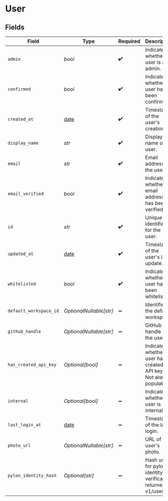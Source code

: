 # User


## Fields

| Field                                                                   | Type                                                                    | Required                                                                | Description                                                             |
| ----------------------------------------------------------------------- | ----------------------------------------------------------------------- | ----------------------------------------------------------------------- | ----------------------------------------------------------------------- |
| `admin`                                                                 | *bool*                                                                  | :heavy_check_mark:                                                      | Indicates whether the user is an admin.                                 |
| `confirmed`                                                             | *bool*                                                                  | :heavy_check_mark:                                                      | Indicates whether the user has been confirmed.                          |
| `created_at`                                                            | [date](https://docs.python.org/3/library/datetime.html#date-objects)    | :heavy_check_mark:                                                      | Timestamp of the user's creation.                                       |
| `display_name`                                                          | *str*                                                                   | :heavy_check_mark:                                                      | Display name of the user.                                               |
| `email`                                                                 | *str*                                                                   | :heavy_check_mark:                                                      | Email address of the user.                                              |
| `email_verified`                                                        | *bool*                                                                  | :heavy_check_mark:                                                      | Indicates whether the email address has been verified.                  |
| `id`                                                                    | *str*                                                                   | :heavy_check_mark:                                                      | Unique identifier for the user.                                         |
| `updated_at`                                                            | [date](https://docs.python.org/3/library/datetime.html#date-objects)    | :heavy_check_mark:                                                      | Timestamp of the user's last update.                                    |
| `whitelisted`                                                           | *bool*                                                                  | :heavy_check_mark:                                                      | Indicates whether the user has been whitelisted.                        |
| `default_workspace_id`                                                  | *OptionalNullable[str]*                                                 | :heavy_minus_sign:                                                      | Identifier of the default workspace.                                    |
| `github_handle`                                                         | *OptionalNullable[str]*                                                 | :heavy_minus_sign:                                                      | GitHub handle of the user.                                              |
| `has_created_api_key`                                                   | *Optional[bool]*                                                        | :heavy_minus_sign:                                                      | Indicates whether the user has created an API key. Not always populated |
| `internal`                                                              | *Optional[bool]*                                                        | :heavy_minus_sign:                                                      | Indicates whether the user is internal.                                 |
| `last_login_at`                                                         | [date](https://docs.python.org/3/library/datetime.html#date-objects)    | :heavy_minus_sign:                                                      | Timestamp of the last login.                                            |
| `photo_url`                                                             | *OptionalNullable[str]*                                                 | :heavy_minus_sign:                                                      | URL of the user's photo.                                                |
| `pylon_identity_hash`                                                   | *Optional[str]*                                                         | :heavy_minus_sign:                                                      | Hash used for pylon identity verification returned on v1/user.          |